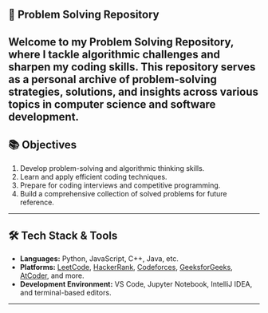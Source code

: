 🧩 Problem Solving Repository
-----------------------------
Welcome to my Problem Solving Repository, where I tackle algorithmic challenges and sharpen my coding skills. This repository serves as a personal archive of problem-solving strategies, solutions, and insights across various topics in computer science and software development.
-------------------------------------------------------------------------------------------------------------------------------------------------------------------------------------------
📚 Objectives
--------------
1. Develop problem-solving and algorithmic thinking skills.
2. Learn and apply efficient coding techniques.
3. Prepare for coding interviews and competitive programming.
4. Build a comprehensive collection of solved problems for future reference.
-------------------------------------------------------------------------------------------------------------------------------------------------------------------------------------------
🛠️ Tech Stack & Tools
-------------------------
- **Languages:** Python, JavaScript, C++, Java, etc.
- **Platforms:** [LeetCode](https://leetcode.com/), [HackerRank](https://www.hackerrank.com/), [Codeforces](https://codeforces.com/), [GeeksforGeeks](https://www.geeksforgeeks.org/), [AtCoder](https://atcoder.jp/), and more.
- **Development Environment:** VS Code, Jupyter Notebook, IntelliJ IDEA, and terminal-based editors.
--------------------------------------------------------------------------------------------------------------------------------------------------------------------------------------------
